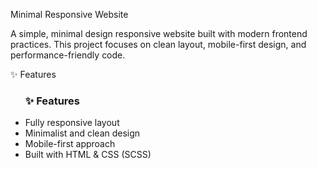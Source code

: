 Minimal Responsive Website

A simple, minimal design responsive website built with modern frontend practices. This project focuses on clean layout, mobile-first design, and performance-friendly code.

✨ Features

<ul>
  <h3>✨ Features</h3>
  <li>Fully responsive layout</li>
  <li>Minimalist and clean design</li>
  <li>Mobile-first approach</li>
  <li>Built with HTML & CSS (SCSS)</li>
</ul>
